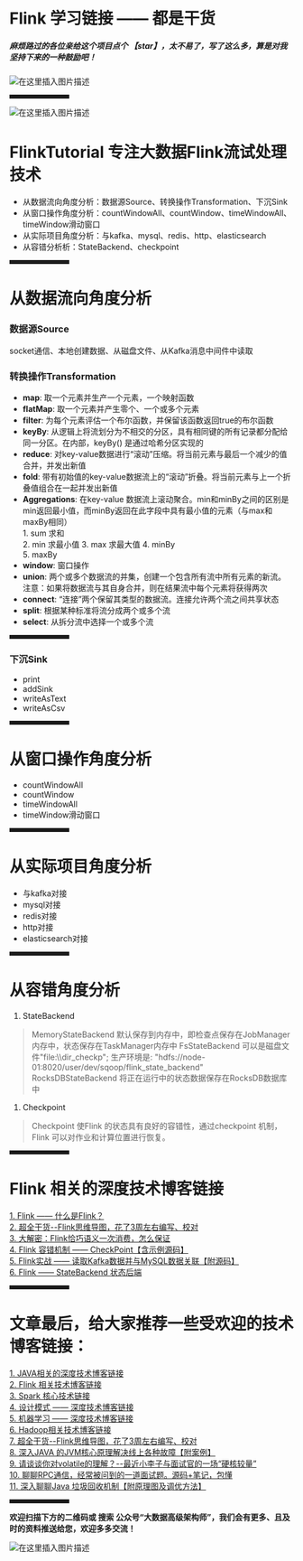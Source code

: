 ﻿# Flink 学习链接 —— 都是干货
##### 麻烦路过的各位亲给这个项目点个 【star】，太不易了，写了这么多，算是对我坚持下来的一种鼓励吧！

![在这里插入图片描述](https://img-blog.csdnimg.cn/20200914200238753.png?x-oss-process=image/watermark,type_ZmFuZ3poZW5naGVpdGk,shadow_10,text_aHR0cHM6Ly9ibG9nLmNzZG4ubmV0L3dlaXhpbl8zMjI2NTU2OQ==,size_16,color_FFFFFF,t_70#pic_center)
<hr style=" border:solid; width:100px; height:1px;" color=#000000 size=1">

![在这里插入图片描述](https://img-blog.csdnimg.cn/20200914202628920.png?x-oss-process=image/watermark,type_ZmFuZ3poZW5naGVpdGk,shadow_10,text_aHR0cHM6Ly9ibG9nLmNzZG4ubmV0L3dlaXhpbl8zMjI2NTU2OQ==,size_16,color_FFFFFF,t_70#pic_center)

# FlinkTutorial **专注大数据Flink流试处理**技术
- 从数据流向角度分析：数据源Source、转换操作Transformation、下沉Sink 
- 从窗口操作角度分析：countWindowAll、countWindow、timeWindowAll、timeWindow滑动窗口 
- 从实际项目角度分析：与kafka、mysql、redis、http、elasticsearch 
- 从容错分析析：StateBackend、checkpoint 

<hr style=" border:solid; width:100px; height:1px;" color=#000000 size=1">  

# 从数据流向角度分析
### 数据源Source
socket通信、本地创建数据、从磁盘文件、从Kafka消息中间件中读取

### 转换操作Transformation
- **map**: 取一个元素并生产一个元素，一个映射函数
- **flatMap**: 取一个元素并产生零个、一个或多个元素
- **filter**: 为每个元素评估一个布尔函数，并保留该函数返回true的布尔函数
- **keyBy**: 从逻辑上将流划分为不相交的分区，具有相同键的所有记录都分配给同一分区。在内部，keyBy() 是通过哈希分区实现的
- **reduce**: 对key-value数据进行“滚动”压缩。将当前元素与最后一个减少的值合并，并发出新值
- **fold**: 带有初始值的key-value数据流上的“滚动”折叠。将当前元素与上一个折叠值组合在一起并发出新值
- **Aggregations**: 在key-value 数据流上滚动聚合。min和minBy之间的区别是min返回最小值，而minBy返回在此字段中具有最小值的元素（与max和maxBy相同）   
       1. sum 求和  
       2. min 求最小值
       3. max 求最大值 
       4. minBy  
       5. maxBy  
- **window**: 窗口操作
- **union**: 两个或多个数据流的并集，创建一个包含所有流中所有元素的新流。注意：如果将数据流与其自身合并，则在结果流中每个元素将获得两次
- **connect**: “连接”两个保留其类型的数据流。连接允许两个流之间共享状态
- **split**: 根据某种标准将流分成两个或多个流
- **select**: 从拆分流中选择一个或多个流


<hr style=" border:solid; width:100px; height:1px;" color=#000000 size=1">  

### 下沉Sink
- print
- addSink
- writeAsText
- writeAsCsv


<hr style=" border:solid; width:100px; height:1px;" color=#000000 size=1">  

# 从窗口操作角度分析
- countWindowAll
- countWindow
- timeWindowAll
- timeWindow滑动窗口 


<hr style=" border:solid; width:100px; height:1px;" color=#000000 size=1">  

# 从实际项目角度分析
- 与kafka对接
- mysql对接
- redis对接
- http对接
- elasticsearch对接


<hr style=" border:solid; width:100px; height:1px;" color=#000000 size=1">  

# 从容错角度分析
 1. StateBackend  

> MemoryStateBackend 默认保存到内存中，即检查点保存在JobManager内存中，状态保存在TaskManager内存中
> FsStateBackend 可以是磁盘文件"file:\\\dir_checkp"; 生产环境是: "hdfs://node-01:8020/user/dev/sqoop/flink_state_backend"     
> RocksDBStateBackend 将正在运行中的状态数据保存在RocksDB数据库中

 1. Checkpoint

>  Checkpoint 使Flink 的状态具有良好的容错性，通过checkpoint 机制，Flink 可以对作业和计算位置进行恢复。


<hr style=" border:solid; width:100px; height:1px;" color=#000000 size=1">  

# Flink 相关的深度技术博客链接

[1. Flink —— 什么是Flink？](https://blog.csdn.net/weixin_32265569/article/details/108572221)  
[2. 超全干货--Flink思维导图，花了3周左右编写、校对](https://blog.csdn.net/weixin_32265569/article/details/107426591)  
[3. 大解密：Flink恰巧语义一次消费，怎么保证](https://blog.csdn.net/weixin_32265569/article/details/107439769)  
[4. Flink 容错机制 —— CheckPoint【含示例源码】](https://blog.csdn.net/weixin_32265569/article/details/107439769)  
[5. Flink实战 —— 读取Kafka数据并与MySQL数据关联【附源码】](https://blog.csdn.net/weixin_32265569/article/details/108367968)  
[6. Flink —— StateBackend 状态后端](https://blog.csdn.net/weixin_32265569/article/details/108449983)  


<hr style=" border:solid; width:100px; height:1px;" color=#000000 size=1">  

# 文章最后，给大家推荐一些受欢迎的技术博客链接：

[1. JAVA相关的深度技术博客链接](https://blog.csdn.net/weixin_32265569/article/details/107575286)  
[2. Flink 相关技术博客链接](https://blog.csdn.net/weixin_32265569/article/details/108211280)   
[3. Spark 核心技术链接](https://blog.csdn.net/weixin_32265569/article/details/107575521)  
[4. 设计模式 —— 深度技术博客链接](https://blog.csdn.net/weixin_32265569/article/details/108417756)  
[5. 机器学习 —— 深度技术博客链接](https://blog.csdn.net/weixin_32265569/article/details/108417908)  
[6. Hadoop相关技术博客链接](https://blog.csdn.net/weixin_32265569/article/details/107575853)  
[7. 超全干货--Flink思维导图，花了3周左右编写、校对](https://blog.csdn.net/weixin_32265569/article/details/107426591)  
[8. 深入JAVA 的JVM核心原理解决线上各种故障【附案例】](https://blog.csdn.net/weixin_32265569/article/details/107699015)  
[9. 请谈谈你对volatile的理解？--最近小李子与面试官的一场“硬核较量”](https://blog.csdn.net/weixin_32265569/article/details/107425491)  
[10. 聊聊RPC通信，经常被问到的一道面试题。源码+笔记，包懂](https://blog.csdn.net/weixin_32265569/article/details/107425756)  
[11. 深入聊聊Java 垃圾回收机制【附原理图及调优方法】](https://blog.csdn.net/weixin_32265569/article/details/107830848#5.6%20%E6%A1%88%E4%BE%8B)  


<hr style=" border:solid; width:100px; height:1px;" color=#000000 size=1">  


**欢迎扫描下方的二维码或 搜索 公众号“大数据高级架构师”，我们会有更多、且及时的资料推送给您，欢迎多多交流！**

![在这里插入图片描述](https://img-blog.csdnimg.cn/20200914202050131.png?x-oss-process=image/watermark,type_ZmFuZ3poZW5naGVpdGk,shadow_10,text_aHR0cHM6Ly9ibG9nLmNzZG4ubmV0L3dlaXhpbl8zMjI2NTU2OQ==,size_16,color_FFFFFF,t_70#pic_center)
                                           

     
